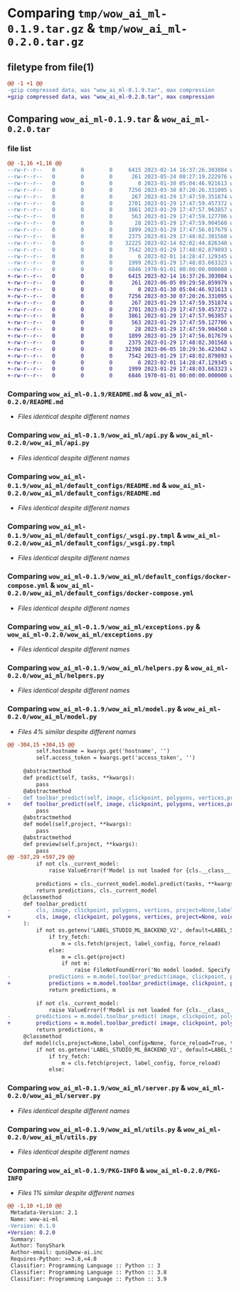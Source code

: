 # Comparing `tmp/wow_ai_ml-0.1.9.tar.gz` & `tmp/wow_ai_ml-0.2.0.tar.gz`

## filetype from file(1)

```diff
@@ -1 +1 @@
-gzip compressed data, was "wow_ai_ml-0.1.9.tar", max compression
+gzip compressed data, was "wow_ai_ml-0.2.0.tar", max compression
```

## Comparing `wow_ai_ml-0.1.9.tar` & `wow_ai_ml-0.2.0.tar`

### file list

```diff
@@ -1,16 +1,16 @@
--rw-r--r--   0        0        0     6415 2023-02-14 16:37:26.303084 wow_ai_ml-0.1.9/README.md
--rw-r--r--   0        0        0      261 2023-05-24 08:27:19.222976 wow_ai_ml-0.1.9/pyproject.toml
--rw-r--r--   0        0        0        0 2023-01-30 05:04:46.921613 wow_ai_ml-0.1.9/wow_ai_ml/__init__.py
--rw-r--r--   0        0        0     7256 2023-03-30 07:20:26.331095 wow_ai_ml-0.1.9/wow_ai_ml/api.py
--rw-r--r--   0        0        0      267 2023-01-29 17:47:59.351874 wow_ai_ml-0.1.9/wow_ai_ml/default_configs/Dockerfile
--rw-r--r--   0        0        0     2701 2023-01-29 17:47:59.457372 wow_ai_ml-0.1.9/wow_ai_ml/default_configs/README.md
--rw-r--r--   0        0        0     3861 2023-01-29 17:47:57.963857 wow_ai_ml-0.1.9/wow_ai_ml/default_configs/_wsgi.py.tmpl
--rw-r--r--   0        0        0      563 2023-01-29 17:47:59.127706 wow_ai_ml-0.1.9/wow_ai_ml/default_configs/docker-compose.yml
--rw-r--r--   0        0        0       28 2023-01-29 17:47:59.904560 wow_ai_ml-0.1.9/wow_ai_ml/default_configs/requirements.txt
--rw-r--r--   0        0        0     1899 2023-01-29 17:47:56.017679 wow_ai_ml-0.1.9/wow_ai_ml/exceptions.py
--rw-r--r--   0        0        0     2375 2023-01-29 17:48:02.301568 wow_ai_ml-0.1.9/wow_ai_ml/helpers.py
--rw-r--r--   0        0        0    32225 2023-02-14 02:02:44.826340 wow_ai_ml-0.1.9/wow_ai_ml/model.py
--rw-r--r--   0        0        0     7542 2023-01-29 17:48:02.879893 wow_ai_ml-0.1.9/wow_ai_ml/server.py
--rw-r--r--   0        0        0        6 2023-02-01 14:28:47.129345 wow_ai_ml-0.1.9/wow_ai_ml/templates/preview.html
--rw-r--r--   0        0        0     1999 2023-01-29 17:48:03.663323 wow_ai_ml-0.1.9/wow_ai_ml/utils.py
--rw-r--r--   0        0        0     6846 1970-01-01 00:00:00.000000 wow_ai_ml-0.1.9/PKG-INFO
+-rw-r--r--   0        0        0     6415 2023-02-14 16:37:26.303084 wow_ai_ml-0.2.0/README.md
+-rw-r--r--   0        0        0      261 2023-06-05 09:29:58.859979 wow_ai_ml-0.2.0/pyproject.toml
+-rw-r--r--   0        0        0        0 2023-01-30 05:04:46.921613 wow_ai_ml-0.2.0/wow_ai_ml/__init__.py
+-rw-r--r--   0        0        0     7256 2023-03-30 07:20:26.331095 wow_ai_ml-0.2.0/wow_ai_ml/api.py
+-rw-r--r--   0        0        0      267 2023-01-29 17:47:59.351874 wow_ai_ml-0.2.0/wow_ai_ml/default_configs/Dockerfile
+-rw-r--r--   0        0        0     2701 2023-01-29 17:47:59.457372 wow_ai_ml-0.2.0/wow_ai_ml/default_configs/README.md
+-rw-r--r--   0        0        0     3861 2023-01-29 17:47:57.963857 wow_ai_ml-0.2.0/wow_ai_ml/default_configs/_wsgi.py.tmpl
+-rw-r--r--   0        0        0      563 2023-01-29 17:47:59.127706 wow_ai_ml-0.2.0/wow_ai_ml/default_configs/docker-compose.yml
+-rw-r--r--   0        0        0       28 2023-01-29 17:47:59.904560 wow_ai_ml-0.2.0/wow_ai_ml/default_configs/requirements.txt
+-rw-r--r--   0        0        0     1899 2023-01-29 17:47:56.017679 wow_ai_ml-0.2.0/wow_ai_ml/exceptions.py
+-rw-r--r--   0        0        0     2375 2023-01-29 17:48:02.301568 wow_ai_ml-0.2.0/wow_ai_ml/helpers.py
+-rw-r--r--   0        0        0    32398 2023-06-05 10:29:36.423042 wow_ai_ml-0.2.0/wow_ai_ml/model.py
+-rw-r--r--   0        0        0     7542 2023-01-29 17:48:02.879893 wow_ai_ml-0.2.0/wow_ai_ml/server.py
+-rw-r--r--   0        0        0        6 2023-02-01 14:28:47.129345 wow_ai_ml-0.2.0/wow_ai_ml/templates/preview.html
+-rw-r--r--   0        0        0     1999 2023-01-29 17:48:03.663323 wow_ai_ml-0.2.0/wow_ai_ml/utils.py
+-rw-r--r--   0        0        0     6846 1970-01-01 00:00:00.000000 wow_ai_ml-0.2.0/PKG-INFO
```

### Comparing `wow_ai_ml-0.1.9/README.md` & `wow_ai_ml-0.2.0/README.md`

 * *Files identical despite different names*

### Comparing `wow_ai_ml-0.1.9/wow_ai_ml/api.py` & `wow_ai_ml-0.2.0/wow_ai_ml/api.py`

 * *Files identical despite different names*

### Comparing `wow_ai_ml-0.1.9/wow_ai_ml/default_configs/README.md` & `wow_ai_ml-0.2.0/wow_ai_ml/default_configs/README.md`

 * *Files identical despite different names*

### Comparing `wow_ai_ml-0.1.9/wow_ai_ml/default_configs/_wsgi.py.tmpl` & `wow_ai_ml-0.2.0/wow_ai_ml/default_configs/_wsgi.py.tmpl`

 * *Files identical despite different names*

### Comparing `wow_ai_ml-0.1.9/wow_ai_ml/default_configs/docker-compose.yml` & `wow_ai_ml-0.2.0/wow_ai_ml/default_configs/docker-compose.yml`

 * *Files identical despite different names*

### Comparing `wow_ai_ml-0.1.9/wow_ai_ml/exceptions.py` & `wow_ai_ml-0.2.0/wow_ai_ml/exceptions.py`

 * *Files identical despite different names*

### Comparing `wow_ai_ml-0.1.9/wow_ai_ml/helpers.py` & `wow_ai_ml-0.2.0/wow_ai_ml/helpers.py`

 * *Files identical despite different names*

### Comparing `wow_ai_ml-0.1.9/wow_ai_ml/model.py` & `wow_ai_ml-0.2.0/wow_ai_ml/model.py`

 * *Files 4% similar despite different names*

```diff
@@ -304,15 +304,15 @@
         self.hostname = kwargs.get('hostname', '')
         self.access_token = kwargs.get('access_token', '')
 
     @abstractmethod
     def predict(self, tasks, **kwargs):
         pass
     @abstractmethod
-    def toolbar_predict(self, image, clickpoint, polygons, vertices,project, **kwargs):
+    def toolbar_predict(self, image, clickpoint, polygons, vertices,project,voice,prompt,image_pref,draw_polygons, **kwargs):
         pass
     @abstractmethod
     def model(self,project, **kwargs):
         pass
     @abstractmethod
     def preview(self,project, **kwargs):
         pass
@@ -597,29 +597,29 @@
         if not cls._current_model:
             raise ValueError(f'Model is not loaded for {cls.__class__.__name__}: run setup() before using predict()')
 
         predictions = cls._current_model.model.predict(tasks, **kwargs)
         return predictions, cls._current_model
     @classmethod
     def toolbar_predict(
-        cls, image, clickpoint, polygons, vertices, project=None,label_config=None, force_reload=True, try_fetch=False, **kwargs
+        cls, image, clickpoint, polygons, vertices, project=None, voice=None,prompt=None,image_pref=None,draw_polygons=None,label_config=None, force_reload=True, try_fetch=False, **kwargs
     ):
         if not os.getenv('LABEL_STUDIO_ML_BACKEND_V2', default=LABEL_STUDIO_ML_BACKEND_V2_DEFAULT):
             if try_fetch:
                 m = cls.fetch(project, label_config, force_reload)
             else:
                 m = cls.get(project)
                 if not m:
                     raise FileNotFoundError('No model loaded. Specify "try_fetch=True" option.')
-            predictions = m.model.toolbar_predict(image, clickpoint, polygons, vertices,project, **kwargs)
+            predictions = m.model.toolbar_predict(image, clickpoint, polygons, vertices,project, voice,prompt,image_pref,draw_polygons,**kwargs)
             return predictions, m
 
         if not cls._current_model:
             raise ValueError(f'Model is not loaded for {cls.__class__.__name__}: run setup() before using toolbar_predict()')
-        predictions = m.model.toolbar_predict( image, clickpoint, polygons, vertices,project, **kwargs)
+        predictions = m.model.toolbar_predict( image, clickpoint, polygons, vertices,project, voice,prompt,image_pref,draw_polygons,**kwargs)
         return predictions, m
     @classmethod
     def model(cls,project=None,label_config=None, force_reload=True, try_fetch=False, **kwargs):
         if not os.getenv('LABEL_STUDIO_ML_BACKEND_V2', default=LABEL_STUDIO_ML_BACKEND_V2_DEFAULT):
             if try_fetch:
                 m = cls.fetch(project, label_config, force_reload)
             else:
```

### Comparing `wow_ai_ml-0.1.9/wow_ai_ml/server.py` & `wow_ai_ml-0.2.0/wow_ai_ml/server.py`

 * *Files identical despite different names*

### Comparing `wow_ai_ml-0.1.9/wow_ai_ml/utils.py` & `wow_ai_ml-0.2.0/wow_ai_ml/utils.py`

 * *Files identical despite different names*

### Comparing `wow_ai_ml-0.1.9/PKG-INFO` & `wow_ai_ml-0.2.0/PKG-INFO`

 * *Files 1% similar despite different names*

```diff
@@ -1,10 +1,10 @@
 Metadata-Version: 2.1
 Name: wow-ai-ml
-Version: 0.1.9
+Version: 0.2.0
 Summary: 
 Author: TonyShark
 Author-email: quoi@wow-ai.inc
 Requires-Python: >=3.8,<4.0
 Classifier: Programming Language :: Python :: 3
 Classifier: Programming Language :: Python :: 3.8
 Classifier: Programming Language :: Python :: 3.9
```

